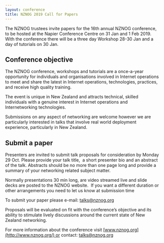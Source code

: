 ```yaml
---
layout: conference
title: NZNOG 2019 Call for Papers
---
```

The NZNOG trustees invite papers for the 16th annual NZNOG conference, to be hosted at the Napier Conference Centre on 31 Jan and 1 Feb 2019. With the conference there will be a three day Workshop 28-30 Jan and a day of tutorials on 30 Jan.

## Conference objective
The NZNOG conference, workshops and tutorials are a once-a-year opportunity for individuals and organisations involved in Internet operations to meet and share the latest in Internet operations, technologies, practices, and receive high quality training.

The event is unique in New Zealand and attracts technical, skilled individuals with a genuine interest in Internet operations and Internetworking technologies.

Submissions on any aspect of networking are welcome however we are particularly interested in talks that involve real world deployment experience, particularly in New Zealand.

## Submit a paper
Presenters are invited to submit talk proposals for consideration by Monday 29 Oct. Please provide your talk title,  a short presenter bio and an abstract of the talk. Abstracts should be no more than one page long and provide a summary of your networking related subject matter.

Normally presentations 30 min long, are video streamed live and slide decks are posted to the NZNOG website.  If you want a different duration or other arrangements you need to let us know at submission time

To submit your paper please e-mail: [talks@nznog.org](mailto:talks@nznog.org)

Proposals will be evaluated on fit with the conference’s objective and its ability to stimulate lively discussions around the current state of New Zealand networking.

For more information about the conference visit [www.nznog.org](http://www.nznog.org/) or contact: [talks@nznog.org](mailto:talks@nznog.org)
